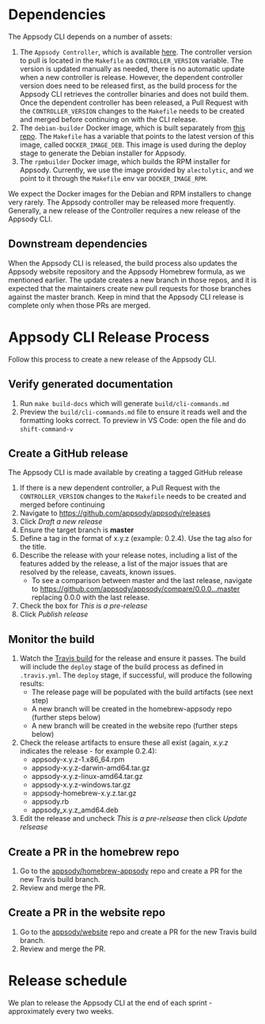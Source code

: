 # Dependencies
The Appsody CLI depends on a number of assets:
1. The `Appsody Controller`, which is available [here](https://github.com/appsody/controller). The controller version to pull is located in the `Makefile` as `CONTROLLER_VERSION` variable. The version is updated manually as needed, there is no automatic update when a new controller is release. However, the dependent controller version does need to be released first, as the build process for the Appsody CLI retrieves the controller binaries and does not build them. Once the dependent controller has been released, a Pull Request with the `CONTROLLER_VERSION` changes to the `Makefile` needs to be created and merged before continuing on with the CLI release.
1. The `debian-builder` Docker image, which is built separately from [this repo](https://github.com/appsody/debian-builder). The `Makefile` has a variable that points to the latest version of this image, called `DOCKER_IMAGE_DEB`. This image is used during the deploy stage to generate the Debian installer for Appsody. 
1. The `rpmbuilder` Docker image, which builds the RPM installer for Appsody. Currently, we use the image provided by `alectolytic`, and we point to it through the `Makefile` env var `DOCKER_IMAGE_RPM`.

We expect the Docker images for the Debian and RPM installers to change very rarely. The Appsody controller may be released more frequently. Generally, a new release of the Controller requires a new release of the Appsody CLI.

## Downstream dependencies
When the Appsody CLI is released, the build process also updates the Appsody website repository and the Appsody Homebrew formula, as we mentioned earlier. The update creates a new branch in those repos, and it is expected that the maintainers create new pull requests for those branches against the master branch. Keep in mind that the Appsody CLI release is complete only when those PRs are merged.

# Appsody CLI Release Process
Follow this process to create a new release of the Appsody CLI.

## Verify generated documentation
1. Run `make build-docs` which will generate `build/cli-commands.md`
1. Preview the `build/cli-commands.md` file to ensure it reads well and the formatting looks correct. To preview in VS Code: open the file and do `shift-command-v`

## Create a GitHub release
The Appsody CLI is made available by creating a tagged GitHub release
1. If there is a new dependent controller, a Pull Request with the `CONTROLLER_VERSION` changes to the `Makefile` needs to be created and merged before continuing
1. Navigate to https://github.com/appsody/appsody/releases
1. Click _Draft a new release_
1. Ensure the target branch is __master__
1. Define a tag in the format of x.y.z (example: 0.2.4). Use the tag also for the title.
1. Describe the release with your release notes, including a list of the features added by the release, a list of the major issues that are resolved by the release, caveats, known issues.
    * To see a comparison between master and the last release, navigate to https://github.com/appsody/appsody/compare/0.0.0...master replacing 0.0.0 with the last release.
1. Check the box for _This is a pre-release_
1. Click _Publish release_

## Monitor the build
1. Watch the [Travis build](https://travis-ci.com/appsody/appsody) for the release and ensure it passes. The build will include the `deploy` stage of the build process as defined in `.travis.yml`. The `deploy` stage, if successful, will produce the following results:
    * The release page will be populated with the build artifacts (see next step)
    * A new branch will be created in the homebrew-appsody repo (further steps below)
    * A new branch will be created in the website repo (further steps below)
1. Check the release artifacts to ensure these all exist (again, _x.y.z_ indicates the release - for example 0.2.4):
    * appsody-x.y.z-1.x86_64.rpm
    * appsody-x.y.z-darwin-amd64.tar.gz
    * appsody-x.y.z-linux-amd64.tar.gz
    * appsody-x.y.z-windows.tar.gz
    * appsody-homebrew-x.y.z.tar.gz
    * appsody.rb
    * appsody_x.y.z_amd64.deb
1. Edit the release and uncheck _This is a pre-relsease_ then click _Update relsease_

## Create a PR in the homebrew repo
1. Go to the [appsody/homebrew-appsody](https://github.com/appsody/homebrew-appsody/branches) repo and create a PR for the new Travis build branch.
1. Review and merge the PR.

## Create a PR in the website repo
1. Go to the [appsody/website](https://github.com/appsody/website/branches) repo and create a PR for the new Travis build branch.
1. Review and merge the PR.

# Release schedule
We plan to release the Appsody CLI at the end of each sprint - approximately every two weeks.
